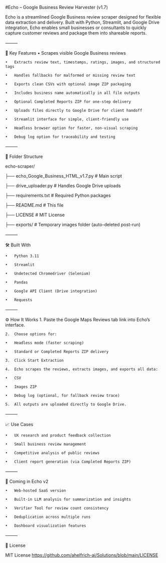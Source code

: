 #Echo – Google Business Review Harvester (v1.7)

Echo is a streamlined Google Business review scraper designed for flexible data extraction and delivery. Built with Python, Streamlit, and Google Drive integration, Echo enables small businesses or consultants to quickly capture customer reviews and package them into shareable reports.

⸻

🚀 Key Features
	•	Scrapes visible Google Business reviews
 
	•	Extracts review text, timestamps, ratings, images, and structured tags
 
	•	Handles fallbacks for malformed or missing review text
 
	•	Exports clean CSVs with optional image ZIP packaging
 
	•	Includes business name automatically in all file outputs
 
	•	Optional Completed Reports ZIP for one-step delivery
 
	•	Uploads files directly to Google Drive for client handoff
 
	•	Streamlit interface for simple, client-friendly use
 
	•	Headless browser option for faster, non-visual scraping
 
	•	Debug log option for traceability and testing

⸻

📂 Folder Structure

echo-scraper/

├── echo_Google_Business_HTML_v1.7.py   # Main script

├── drive_uploader.py                    # Handles Google Drive uploads

├── requirements.txt                     # Required Python packages

├── README.md                            # This file

├── LICENSE                              # MIT License

├── exports/                             # Temporary images folder (auto-deleted post-run)


⸻

🛠️ Built With

	•	Python 3.11
 
	•	Streamlit
 
	•	Undetected Chromedriver (Selenium)
 
	•	Pandas
 
	•	Google API Client (Drive integration)
 
	•	Requests

⸻

⚙️ How It Works
	1.	Paste the Google Maps Reviews tab link into Echo’s interface.
 
	2.	Choose options for:
 
	•	Headless mode (faster scraping)
 
	•	Standard or Completed Reports ZIP delivery
 
	3.	Click Start Extraction
 
	4.	Echo scrapes the reviews, extracts images, and exports all data:
 
	•	CSV
 
	•	Images ZIP
 
	•	Debug log (optional, for fallback review trace)
 
	5.	All outputs are uploaded directly to Google Drive.

⸻

📈 Use Cases

	•	UX research and product feedback collection
 
	•	Small business review management
 
	•	Competitive analysis of public reviews
 
	•	Client report generation (via Completed Reports ZIP)

⸻

🔮 Coming in Echo v2

	•	Web-hosted SaaS version
 
	•	Built-in LLM analysis for summarization and insights
 
	•	Verifier Tool for review count consistency
 
	•	Deduplication across multiple runs
 
	•	Dashboard visualization features

⸻

📄 License

MIT License
https://github.com/ahelfrich-ai/Solutions/blob/main/LICENSE
